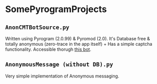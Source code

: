 # SomePyrogramProjects
## `AnonCMTBotSource.py`
Written using Pyrogram (2.0.99) & Pyromod (2.0).
It's Database free & totally anonymous (zero-trace in the app itself) + Has a simple captcha functionality.
Accessible thorugh [this bot](https://t.me/AnonCMTBot).
## `AnonymousMessage (without DB).py`
Very simple implementation of Anonymous messaging.
